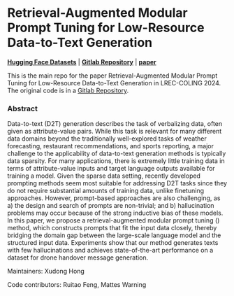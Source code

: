 # Retrieval-Augmented Modular Prompt Tuning for Low-Resource Data-to-Text Generation
**[Hugging Face Datasets](https://huggingface.co/datasets/tonyhong/ramp)** | **[Gitlab Repository](https://gitlab.com/forfrt/drone/-/tree/main?ref_type=heads)** | **[paper](https://aclanthology.org/2024.lrec-main.1224v2.pdf)**

This is the main repo for the paper Retrieval-Augmented Modular Prompt Tuning for Low-Resource Data-to-Text Generation in LREC-COLING 2024. The original code is in a [Gitlab Repository](https://gitlab.com/forfrt/drone/-/tree/main?ref_type=heads). 

### Abstract
Data-to-text (D2T) generation describes the task of verbalizing data, often given as attribute-value pairs. While this task is relevant for many different data domains beyond the traditionally well-explored tasks of weather forecasting, restaurant recommendations, and sports reporting, a major challenge to the applicability of data-to-text generation methods is typically data sparsity. For many applications, there is extremely little training data in terms of attribute-value inputs and target language outputs available for training a model. Given the sparse data setting, recently developed prompting methods seem most suitable for addressing D2T tasks since they do not require substantial amounts of training data, unlike finetuning approaches. However, prompt-based approaches are also challenging, as a) the design and search of prompts are non-trivial; and b) hallucination problems may occur because of the strong inductive bias of these models. In this paper, we propose a retrieval-augmented modular prompt tuning () method, which constructs prompts that fit the input data closely, thereby bridging the domain gap between the large-scale language model and the structured input data. Experiments show that our method generates texts with few hallucinations and achieves state-of-the-art performance on a dataset for drone handover message generation.

Maintainers: Xudong Hong

Code contributors: Ruitao Feng, Mattes Warning

